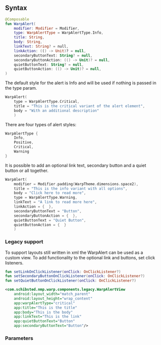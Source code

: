 
## Syntax

```kotlin example
@Composable
fun WarpAlert(
    modifier: Modifier = Modifier,
    type: WarpAlertType = WarpAlertType.Info,
    title: String,
    body: String,
    linkText: String? = null,
    linkAction: (() -> Unit)? = null,
    secondaryButtonText: String? = null,
    secondaryButtonAction: (() -> Unit)? = null,
    quietButtonText: String? = null,
    quietButtonAction: (() -> Unit)? = null,
)
```

The default style for the alert is Info and will be used if nothing is passed in the type param. 

```kotlin example
WarpAlert(
    type = WarpAlertType.Critical,
    title = "This is the critical variant of the alert element",
    body = "With an additional description"
    )
```

There are four types of alert styles:

```kotlin example
WarpAlertType {
    Info,
    Positive,
    Critical,
    Warning
}
```

It is possible to add an optional link text, secondary button and a quiet button or all together.
```kotlin example
WarpAlert(
    modifier = Modifier.padding(WarpTheme.dimensions.space2),        
    title = "This is the info variant with all options",
    body = "Click here to read more",
    type = WarpAlertType.Warning,
    linkText = "A link to read more here",
    linkAction = {  },
    secondaryButtonText = "Button",
    secondaryButtonAction = {  },
    quietButtonText = "Quiet Button",
    quietButtonAction = {  }
    )
```


### Legacy support
To support layouts still written in xml the WarpAlert can be used as a custom view. To add functionality to the optional link and buttons, set click listeners.

```kotlin example
fun setLinkOnClickListener(onClick: OnClickListener?)
fun setSecondaryButtonOnClickListener(onClick: OnClickListener?)
fun setQuietButtonOnClickListener(onClick: OnClickListener?)
```

```xml example
<com.schibsted.nmp.warp.components.legacy.WarpAlertView
    android:layout_width="match_parent"
    android:layout_height="wrap_content"
    app:warpAlertType="critical"
    app:title="This is the title"
    app:body="This is the body"
    app:linkText="This is the link"
    app:quietButtonText="Button"
    app:secondaryButtonText="Button"/>
```

### Parameters

<api-table type=android component="Alert" />

